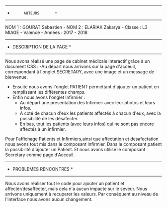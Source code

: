 ******************************
*   	   AUTEURS	     *
******************************
NOM 1 :	GOURAT Sébastien -
NOM 2 : ELARIAK Zakarya -
Classe : L3 MIAGE - Valence -
Années : 2017 - 2018


******************************
*   DESCRIPTION DE LA PAGE   *
******************************

Nous avons réalisé une page de cabinet médicale interactif grâce à un document CSS :
-Au départ nous arrivons sur la page d'acceuil, correspondant à l'onglet SECRETARY, avec une image et un message de bienvenue.
- Ensuite nous avons l'onglet PATIENT permettant d'ajouter un patient en remplissant les différentes champs.
- Enfin nous avons l'onglet Infirmier :
	+ Au départ une presentation des Infirmeir avec leur photos et leurs infos.
	+ A coté de chacun d'eux les patients affectés à chacun d'eux, avec la possibilité de les désafecter.
	+ En bas, tout les patients (avec leurs infos) qui ne sont pas encore affectés à un infirmier.

Pour l'affichage Patients et Infirmiers,ainsi que affectation et desafectation nous avons tout mis dans le composant Infirmier.
Dans le composant patient la possibilité d'ajouter un Patient.
Et nous avons utilisé le composant Secretary comme page d'Acceuil.


******************************
*   PROBLEMES RENCONTRES   *
******************************
Nous avons réaliser tout le code pour ajouter un patient et affecter/desaffecter, mais cela n'a aucun impacte sur le seveur.
Nous arrivons uniquement à recuperer les valeurs.
Par conséquent au niveau de l'interface nous avons aucun changement.
